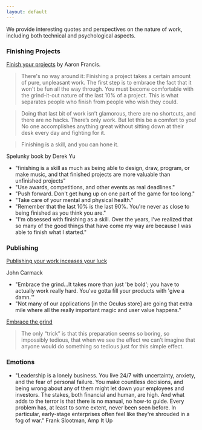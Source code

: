 ```yaml
--- 
layout: default 
--- 
```


We provide interesting quotes and perspectives on the nature of work, including both technical and psychological aspects. 

### Finishing Projects 

[Finish your projects](https://github.com/readme/guides/finish-your-projects) by Aaron Francis.  

> There's no way around it: Finishing a project takes a certain amount of pure, unpleasant work. The first step is to embrace the fact that it won't be fun all the way through. You must become comfortable with the grind-it-out nature of the last 10% of a project. This is what separates people who finish from people who wish they could. 

> Doing that last bit of work isn’t glamorous, there are no shortcuts, and there are no hacks. There’s only work. But let this be a comfort to you! No one accomplishes anything great without sitting down at their desk every day and fighting for it. 

> Finishing is a skill, and you can hone it.

Spelunky book by Derek Yu 
* "finishing is a skill as much as being able to design, draw, program, or make music, and that finished projects are more valuable than unfinished projects" 
* "Use awards, competitions, and other events as real deadlines." 
* "Push forward. Don't get hung up on one part of the game for too long." 
* "Take care of your mental and physical health." 
* "Remember that the last 10% is the last 90%. You're never as close to being finished as you think you are." 
* "I'm obsessed with finishing as a skill. Over the years, I've realized that so many of the good things that have come my way are because I was able to finish what I started." 

### Publishing 

[Publishing your work inceases your luck](https://github.com/readme/guides/publishing-your-work)

[](https://www.gamedeveloper.com/programming/john-carmack-encourages-vr-devs-to-embrace-the-grind-)

John Carmack 
* "Embrace the grind...It takes more than just 'be bold'; you have to actually work really hard. You've gotta fill your products with 'give a damn.'"
* "Not many of our applications [in the Oculus store] are going that extra mile where all the really important magic and user value happens."


[Embrace the grind](https://jacobian.org/2021/apr/7/embrace-the-grind/)

> The only “trick” is that this preparation seems so boring, so impossibly tedious, that when we see the effect we can’t imagine that anyone would do something so tedious just for this simple effect.



### Emotions

* "Leadership is a lonely business. You live 24/7 with uncertainty, anxiety, and the fear of personal failure. You make countless decisions, and being wrong about any of them might let down your employees and investors. The stakes, both financial and human, are high. And what adds to the terror is that there is no manual, no how-to guide. Every problem has, at least to some extent, never been seen before. In particular, early-stage enterprises often feel like they're shrouded in a fog of war." Frank Slootman, Amp It Up 
